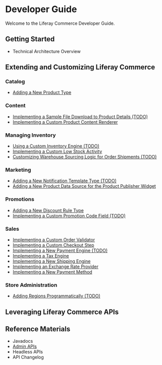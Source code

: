 # Developer Guide

Welcome to the Liferay Commerce Developer Guide.

## Getting Started

* Technical Architecture Overview

## Extending and Customizing Liferay Commerce

### Catalog

* [Adding a New Product Type](./tutorial/adding-a-new-product-type/README.md)

### Content

* [Implementing a Sample File Download to Product Details (TODO)](./tutorial/implementing-a-sample-file-download-to-product-details/README.md)
* [Implementing a Custom Product Content Renderer](./tutorial/implementing-a-custom-product-content-renderer/README.md)

### Managing Inventory

* [Using a Custom Inventory Engine (TODO)](./tutorial/using-a-custom-inventory-engine/README.md)
* [Implementing a Custom Low Stock Activity](./tutorial/implementing-a-custom-low-stock-activity/README.md)
* [Customizing Warehouse Sourcing Logic for Order Shipments (TODO)](./tutorial/customizing-warehouse-sourcing-logic-for-order-shipments/README.md)

### Marketing

* [Adding a New Notification Template Type (TODO)](./tutorial/adding-a-new-notification-template-type/README.md)
* [Adding a New Product Data Source for the Product Publisher Widget](./tutorial/adding-a-new-product-data-source-for-the-product-publisher-widget/README.md)

### Promotions

* [Adding a New Discount Rule Type](./tutorial/adding-a-new-discount-rule-type/README.md)
* [Implementing a Custom Promotion Code Field (TODO)](./tutorial/implementing-a-custom-promotion-code-field/README.md)

### Sales

* [Implementing a Custom Order Validator](./tutorial/implementing-a-custom-order-validator/README.md)
* [Implementing a Custom Checkout Step](./tutorial/implementing-a-custom-checkout-step/README.md)
* [Implementing a New Payment Engine (TODO)](./tutorial/implementing-a-new-payment-engine/README.md)
* [Implementing a Tax Engine](./tutorial/implementing-a-new-tax-engine/README.md)
* [Implementing a New Shipping Engine](./tutorial/implementing-a-new-shipping-engine/README.md)
* [Implementing an Exchange Rate Provider](./tutorial/implementing-an-exchange-rate-provider/README.md)
* [Implementing a New Payment Method](./tutorial/implementing-a-new-payment-method/README.md)

### Store Administration

* [Adding Regions Programmatically (TODO)](./tutorial/adding-regions-programmatically/README.md)

## Leveraging Liferay Commerce APIs

## Reference Materials

* Javadocs
* [Admin APIs](https://app.swaggerhub.com/search?owner=liferayinc&query=%20commerce)
* Headless APIs
* API Changelog

